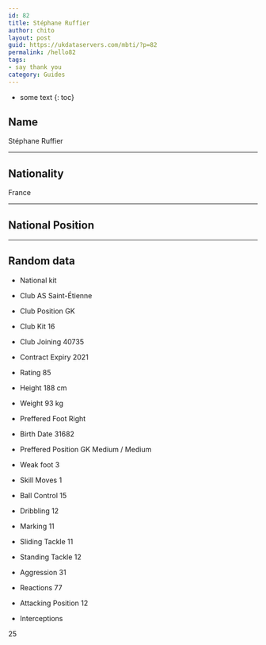 ```yaml
---
id: 82
title: Stéphane Ruffier
author: chito
layout: post
guid: https://ukdataservers.com/mbti/?p=82
permalink: /hello82
tags:
- say thank you
category: Guides
---
```


* some text
{: toc}


## Name  
Stéphane Ruffier 

* * *

## Nationality  
France 

* * *

## National Position 

* * *

## Random data 

  * National kit 
  * Club 
AS Saint-Étienne 

  * Club Position 
GK 

  * Club Kit 
16 

  * Club Joining 
40735 

  * Contract Expiry 
2021 

  * Rating 
85 

  * Height 
188 cm 

  * Weight 
93 kg 

  * Preffered Foot 
Right 

  * Birth Date 
31682 

  * Preffered Position 
GK Medium / Medium 

  * Weak foot 
3 

  * Skill Moves 
1 

  * Ball Control 
15 

  * Dribbling 
12 

  * Marking 
11 

  * Sliding Tackle 
11 

  * Standing Tackle 
12 

  * Aggression 
31 

  * Reactions 
77 

  * Attacking Position 
12 

  * Interceptions 

25